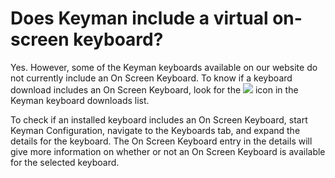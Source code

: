 # Does Keyman include a virtual on-screen keyboard?

Yes. However, some of the Keyman keyboards available on our website do
not currently include an On Screen Keyboard. To know if a keyboard
download includes an On Screen Keyboard, look for the
![](desktop_images/icon-osk.png) icon in the Keyman keyboard downloads
list.

To check if an installed keyboard includes an On Screen Keyboard, start
Keyman Configuration, navigate to the Keyboards tab, and expand the
details for the keyboard. The On Screen Keyboard entry in the details
will give more information on whether or not an On Screen Keyboard is
available for the selected keyboard.
